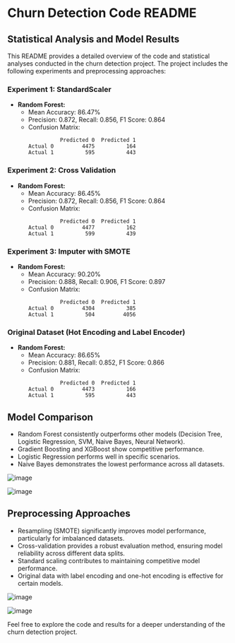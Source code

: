# Churn Detection Code README

## Statistical Analysis and Model Results

This README provides a detailed overview of the code and statistical analyses conducted in the churn detection project. 
The project includes the following experiments and preprocessing approaches:

### Experiment 1: StandardScaler

- **Random Forest:**
  - Mean Accuracy: 86.47%
  - Precision: 0.872, Recall: 0.856, F1 Score: 0.864
  - Confusion Matrix:
    ```
              Predicted 0  Predicted 1
    Actual 0         4475          164
    Actual 1          595          443
    ```

### Experiment 2: Cross Validation

- **Random Forest:**
  - Mean Accuracy: 86.45%
  - Precision: 0.872, Recall: 0.856, F1 Score: 0.864
  - Confusion Matrix:
    ```
              Predicted 0  Predicted 1
    Actual 0         4477          162
    Actual 1          599          439
    ```

### Experiment 3: Imputer with SMOTE

- **Random Forest:**
  - Mean Accuracy: 90.20%
  - Precision: 0.888, Recall: 0.906, F1 Score: 0.897
  - Confusion Matrix:
    ```
              Predicted 0  Predicted 1
    Actual 0         4304          385
    Actual 1          504         4056
    ```

### Original Dataset (Hot Encoding and Label Encoder)

- **Random Forest:**
  - Mean Accuracy: 86.65%
  - Precision: 0.881, Recall: 0.852, F1 Score: 0.866
  - Confusion Matrix:
    ```
              Predicted 0  Predicted 1
    Actual 0         4473          166
    Actual 1          595          443
    ```

## Model Comparison

- Random Forest consistently outperforms other models (Decision Tree, Logistic Regression, SVM, Naive Bayes, Neural Network).
- Gradient Boosting and XGBoost show competitive performance.
- Logistic Regression performs well in specific scenarios.
- Naive Bayes demonstrates the lowest performance across all datasets.

![image](https://github.com/MertBasan/churnDetection/assets/101882782/a3e20e44-598c-415b-857c-44831a7eee99)

![image](https://github.com/MertBasan/churnDetection/assets/101882782/8857dfbf-b0aa-4822-84cf-1dc9d6c1f4e8)


## Preprocessing Approaches

- Resampling (SMOTE) significantly improves model performance, particularly for imbalanced datasets.
- Cross-validation provides a robust evaluation method, ensuring model reliability across different data splits.
- Standard scaling contributes to maintaining competitive model performance.
- Original data with label encoding and one-hot encoding is effective for certain models.

![image](https://github.com/MertBasan/churnDetection/assets/101882782/835e6be6-42ea-4c16-8acc-50001a843c05)

![image](https://github.com/MertBasan/churnDetection/assets/101882782/682392ab-18f2-42e7-aa0a-fd7d7a7c29cd)


Feel free to explore the code and results for a deeper understanding of the churn detection project.
